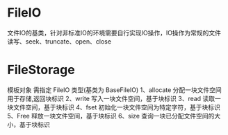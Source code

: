 # FileIO
文件IO的基类，针对非标准IO的环境需要自行实现IO操作，IO操作为常规的文件读写、seek、truncate、open、close

# FileStorage
模板对象 需指定 FileIO 类型(基类为 BaseFileIO)
1、allocate 分配一块文件空间用于存储,返回块标识
2、write    写入一块文件空间，基于块标识
3、read     读取一块文件空间，基于块标识
4、fset     初始化一块文件空间为特定字符，基于块标识
5、Free     释放一块文件空间，基于块标识
6、size     查询一块已分配文件空间的大小，基于块标识
